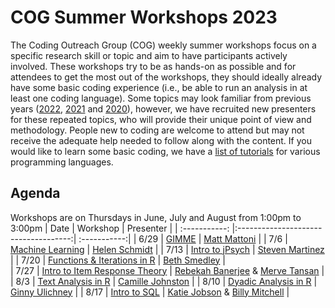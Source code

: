 # COG Summer Workshops 2023

The Coding Outreach Group (COG) weekly summer workshops focus on a specific research skill or topic and aim to have participants actively involved. These workshops try to be as hands-on as possible and for attendees to get the most out of the workshops, they should ideally already have some basic coding experience (i.e., be able to run an analysis in at least one coding language). Some topics may look familiar from previous years ([2022](https://github.com/TU-Coding-Outreach-Group/cog_summer_workshops_2022), [2021](https://github.com/TU-Coding-Outreach-Group/cog_summer_workshops_2021) and [2020](https://github.com/TU-Coding-Outreach-Group/cog_summer_workshops_2020)), however, we have recruited new presenters for these repeated topics, who will provide their unique point of view and methodology. People new to coding are welcome to attend but may not receive the adequate help needed to follow along with the content. If you would like to learn some basic coding, we have a [list of tutorials](https://github.com/TU-Coding-Outreach-Group/Tutorials/blob/master/index.md) for various programming languages.

## Agenda
Workshops are on Thursdays in June, July and August from 1:00pm to 3:00pm
| Date        | Workshop                             | Presenter  |
| :-----------: |:------------------------------------:| :-----------:|
| 6/29    | [GIMME](https://github.com/TU-Coding-Outreach-Group/cog_summer_workshops_2023/tree/master/gimme)                       | [Matt Mattoni](https://twitter.com/MattMattoni) |
| 7/6    | [Machine Learning](https://github.com/TU-Coding-Outreach-Group/cog_summer_workshops_2023/tree/master/machine_learning)                       | [Helen Schmidt](https://hschmidt12.github.io/) |
| 7/13    | [Intro to jPsych](https://github.com/TU-Coding-Outreach-Group/cog_summer_workshops_2023/tree/master/jspsych)      | [Steven Martinez](https://www.researchgate.net/scientific-contributions/Steven-A-Martinez-2159311354) |
| 7/20    | [Functions & Iterations in R](https://github.com/TU-Coding-Outreach-Group/cog_summer_workshops_2023/tree/master/functions_iterations) | [Beth Smedley](https://twitter.com/ebsmed?lang=en) |                          
| 7/27    | [Intro to Item Response Theory](https://github.com/TU-Coding-Outreach-Group/cog_summer_workshops_2023/tree/master/irt)                     | [Rebekah Banerjee](https://twitter.com/interperceptual) & [Merve Tansan](https://twitter.com/Merve_Tansan) |
| 8/3    | [Text Analysis in R](https://github.com/TU-Coding-Outreach-Group/cog_summer_workshops_2023/tree/master/text_analysis)              | [Camille Johnston](https://www.linkedin.com/in/camille-johnston-489365162/) |
| 8/10    | [Dyadic Analysis in R](https://github.com/TU-Coding-Outreach-Group/cog_summer_workshops_2023/tree/master/dyadic_analysis)                 | [Ginny Ulichney](https://www.linkedin.com/in/ginny-ulichney/) |
| 8/17    | [Intro to SQL](https://github.com/TU-Coding-Outreach-Group/cog_summer_workshops_2023/tree/master/sql)              | [Katie Jobson](https://kjobson-neuro.github.io/) & [Billy Mitchell](https://wj-mitchell.github.io/) |
